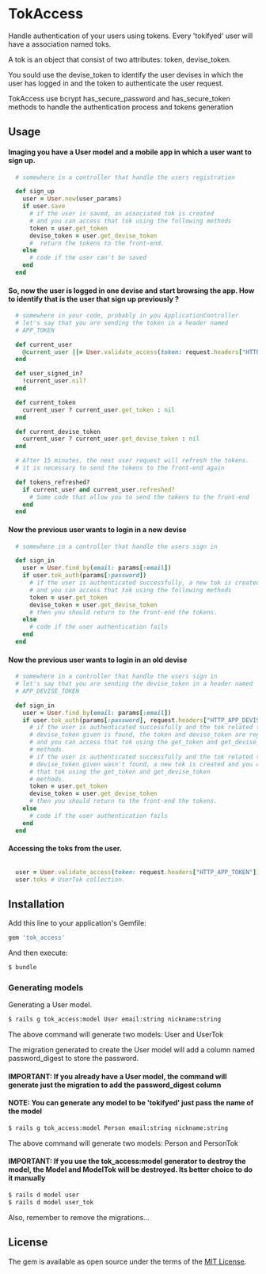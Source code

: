 # TokAccess
Handle authentication of your users using tokens.
Every 'tokifyed' user will have a association named
toks.

A tok is an object that consist of two attributes: token, devise_token.

You sould use the devise_token to identify the user devises
in which the user has logged in and the token to authenticate the
user request.

TokAccess use bcrypt has_secure_password and has_secure_token methods to handle the authentication process and tokens generation

## Usage

#### Imaging you have a User model and a mobile app in which a user want to sign up.

```ruby
  # somewhere in a controller that handle the users registration

  def sign_up
    user = User.new(user_params)
    if user.save
      # if the user is saved, an associated tok is created
      # and you can access that tok using the following methods
      token = user.get_token
      devise_token = user.get_devise_token
      #  return the tokens to the front-end.
    else
      # code if the user can't be saved
    end
  end
```
#### So, now the user is logged in one devise and start browsing the app. How to identify that is the user that sign up previously ?

```ruby
  # somewhere in your code, probably in you ApplicationController
  # let's say that you are sending the token in a header named
  # APP_TOKEN

  def current_user
    @current_user ||= User.validate_access(token: request.headers["HTTP_APP_TOKEN"])
  end

  def user_signed_in?
    !current_user.nil?
  end

  def current_token
    current_user ? current_user.get_token : nil
  end

  def current_devise_token
    current_user ? current_user.get_devise_token : nil
  end

  # After 15 minutes, the next user request will refresh the tokens.
  # it is necessary to send the tokens to the front-end again

  def tokens_refreshed?
    if current_user and current_user.refreshed?
      # Some code that allow you to send the tokens to the front-end
    end
  end
```


#### Now the previous user wants to login in a new devise

```ruby
  # somewhere in a controller that handle the users sign in

  def sign_in
    user = User.find_by(email: params[:email])
    if user.tok_auth(params[:password])
      # if the user is authenticated successfully, a new tok is created
      # and you can access that tok using the following methods
      token = user.get_token
      devise_token = user.get_devise_token
      # then you should return to the front-end the tokens.
    else
      # code if the user authentication fails
    end
  end
```

#### Now the previous user wants to login in an old devise

```ruby
  # somewhere in a controller that handle the users sign in
  # let's say that you are sending the devise_token in a header named
  # APP_DEVISE_TOKEN

  def sign_in
    user = User.find_by(email: params[:email])
    if user.tok_auth(params[:password], request.headers["HTTP_APP_DEVISE_TOKEN"])
      # if the user is authenticated successfully and the tok related to the
      # devise_token given is found, the token and devise_token are regenerated
      # and you can access that tok using the get_token and get_devise_token
      # methods.
      # if the user is authenticated successfully and the tok related to the
      # devise_token given wasn't found, a new tok is created and you can access
      # that tok using the get_token and get_devise_token
      # methods.
      token = user.get_token
      devise_token = user.get_devise_token
      # then you should return to the front-end the tokens.
    else
      # code if the user authentication fails
    end
  end
```

#### Accessing the toks from the user.
```ruby

  user = User.validate_access(token: request.headers["HTTP_APP_TOKEN"])
  user.toks # UserTok collection.

```


## Installation
Add this line to your application's Gemfile:

```ruby
gem 'tok_access'
```

And then execute:
```bash
$ bundle
```

### Generating models

Generating a User model.

```bash
$ rails g tok_access:model User email:string nickname:string
```
The above command will generate two models: User and UserTok

The migration generated to create the User model will add a column named
password_digest to store the password.

#### IMPORTANT: If you already have a User model, the command will generate just the migration to add the password_digest column

#### NOTE: You can generate any model to be 'tokifyed' just pass the name of the model

```bash
$ rails g tok_access:model Person email:string nickname:string
```
The above command will generate two models: Person and PersonTok

#### IMPORTANT: If you use the tok_access:model generator to destroy the model, the Model and ModelTok will be destroyed. Its better choice to do it manually

```bash
$ rails d model user
$ rails d model user_tok
```

Also, remember to remove the migrations...


## License
The gem is available as open source under the terms of the [MIT License](http://opensource.org/licenses/MIT).
